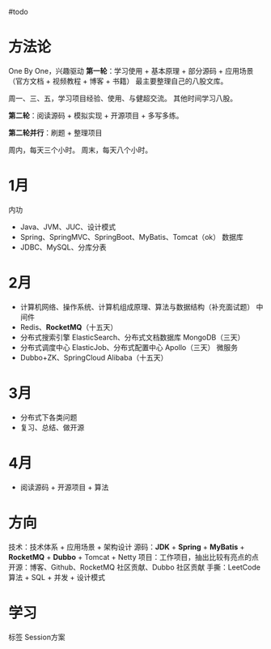 #todo
# 方法论
One By One，兴趣驱动
**第一轮**：学习使用 + 基本原理 + 部分源码 + 应用场景（官方文档 + 视频教程 + 博客 + 书籍）
最主要整理自己的八股文库。

周一、三、五，学习项目经验、使用、与健超交流。
其他时间学习八股。


**第二轮**：阅读源码 + 模拟实现 + 开源项目 + 多写多练。

**第二轮并行**：刷题 + 整理项目

周内，每天三个小时。
周末，每天八个小时。

# 1月
内功
- Java、JVM、JUC、设计模式
- Spring、SpringMVC、SpringBoot、MyBatis、Tomcat（ok）
数据库
- JDBC、MySQL、分库分表

# 2月
- 计算机网络、操作系统、计算机组成原理、算法与数据结构（补充面试题）
中间件
- Redis、**RocketMQ**（十五天）
- 分布式搜索引擎 ElasticSearch、分布式文档数据库 MongoDB（三天）
- 分布式调度中心 ElasticJob、分布式配置中心 Apollo（三天）
微服务
- Dubbo+ZK、SpringCloud Alibaba（十五天）

# 3月
- 分布式下各类问题
- 复习、总结、做开源
# 4月
- 阅读源码 + 开源项目 + 算法

# 方向
技术：技术体系 + 应用场景 + 架构设计
源码：**JDK** + **Spring**  + **MyBatis** + **RocketMQ** + **Dubbo** + Tomcat + Netty
项目：工作项目，抽出比较有亮点的点
开源：博客、Github、RocketMQ 社区贡献、Dubbo 社区贡献
手撕：LeetCode 算法 + SQL + 并发 + 设计模式

# 学习
标签
Session方案